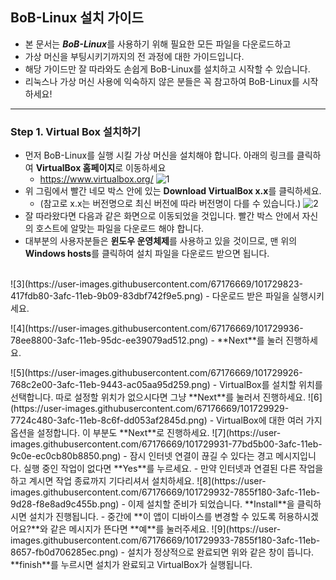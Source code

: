 ## BoB-Linux 설치 가이드
- 본 문서는 ***BoB-Linux***를 사용하기 위해 필요한 모든 파일을 다운로드하고
- 가상 머신을 부팅시키기까지의 전 과정에 대한 가이드입니다.
- 해당 가이드만 잘 따라와도 손쉽게 BoB-Linux를 설치하고 시작할 수 있습니다.
- 리눅스나 가상 머신 사용에 익숙하지 않은 분들은 꼭 참고하여 BoB-Linux를 시작하세요!
-----
### Step 1. Virtual Box 설치하기
- 먼저 BoB-Linux를 실행 시킬 가상 머신을 설치해야 합니다. 아래의 링크를 클릭하여 **VirtualBox 홈페이지**로 이동하세요
  - https://www.virtualbox.org/
![1](https://user-images.githubusercontent.com/67176669/101727951-d1238b00-3af8-11eb-8e33-f062ef75ac8c.PNG)
- 위 그림에서 빨간 네모 박스 안에 있는 **Download VirtualBox x.x**를 클릭하세요.
  - (참고로 x.x는 버전명으로 최신 버전에 따라 버전명이 다를 수 있습니다.)
![2](https://user-images.githubusercontent.com/67176669/101728212-560ea480-3af9-11eb-947c-9b8b45d0f126.PNG)
- 잘 따라왔다면 다음과 같은 화면으로 이동되었을 것입니다. 빨간 박스 안에서 자신의 호스트에 알맞는 파일을 다운로드 해야 합니다.
- 대부분의 사용자분들은 **윈도우 운영체제**를 사용하고 있을 것이므로, 맨 위의 **Windows hosts**를 클릭하여 설치 파일을 다운로드 받으면 됩니다.<br><br>
<p>
![3](https://user-images.githubusercontent.com/67176669/101729823-417fdb80-3afc-11eb-9b09-83dbf742f9e5.png)
- 다운로드 받은 파일을 실행시키세요.
</p>
<p>
![4](https://user-images.githubusercontent.com/67176669/101729936-78ee8800-3afc-11eb-95dc-ee39079ad512.png)
- **Next**를 눌러 진행하세요.
</p>
![5](https://user-images.githubusercontent.com/67176669/101729926-768c2e00-3afc-11eb-9443-ac05aa95d259.png)
- VirtualBox를 설치할 위치를 선택합니다. 따로 설정할 위치가 없으시다면 그냥 **Next**를 눌러서 진행하세요.
![6](https://user-images.githubusercontent.com/67176669/101729929-7724c480-3afc-11eb-8c6f-dd053af2845d.png)
- VirtualBox에 대한 여러 가지 옵션을 설정합니다. 이 부분도 **Next**로 진행하세요.
![7](https://user-images.githubusercontent.com/67176669/101729931-77bd5b00-3afc-11eb-9c0e-ec0cb80b8850.png)
- 잠시 인터넷 연결이 끊길 수 있다는 경고 메시지입니다. 실행 중인 작업이 없다면 **Yes**를 누르세요.
  - 만약 인터넷과 연결된 다른 작업을 하고 계시면 작업 종료까지 기다리셔서 설치하세요.
![8](https://user-images.githubusercontent.com/67176669/101729932-7855f180-3afc-11eb-9d28-f8e8ad9c455b.png)
- 이제 설치할 준비가 되었습니다. **Install**을 클릭하시면 설치가 진행됩니다.
  - 중간에 **이 앱이 디바이스를 변경할 수 있도록 허용하시겠어요?**와 같은 메시지가 뜬다면 **예**를 눌러주세요.
![9](https://user-images.githubusercontent.com/67176669/101729933-7855f180-3afc-11eb-8657-fb0d706285ec.png)
- 설치가 정상적으로 완료되면 위와 같은 창이 뜹니다. **finish**를 누르시면 설치가 완료되고 VirtualBox가 실행됩니다.

